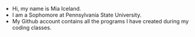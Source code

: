 - Hi, my name is Mia Iceland.
- I am a Sophomore at Pennsylvania State University.
- My Github account contains all the programs I have created during my coding classes.
